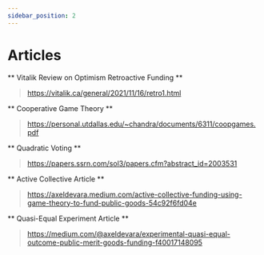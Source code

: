 ```yaml
---
sidebar_position: 2
---
```


# Articles

** Vitalik Review on Optimism Retroactive Funding **
> https://vitalik.ca/general/2021/11/16/retro1.html

** Cooperative Game Theory **
> https://personal.utdallas.edu/~chandra/documents/6311/coopgames.pdf

** Quadratic Voting **
> https://papers.ssrn.com/sol3/papers.cfm?abstract_id=2003531

** Active Collective Article **
> https://axeldevara.medium.com/active-collective-funding-using-game-theory-to-fund-public-goods-54c92f6fd04e

** Quasi-Equal Experiment Article **
> https://medium.com/@axeldevara/experimental-quasi-equal-outcome-public-merit-goods-funding-f40017148095